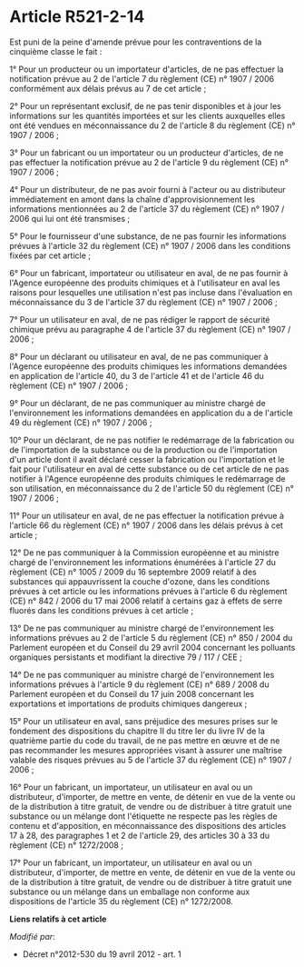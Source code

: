 # Article R521-2-14

Est puni de la peine d'amende prévue pour les contraventions de la cinquième classe le fait : 

1° Pour un producteur ou un importateur d'articles, de ne pas effectuer la notification prévue au 2 de l'article 7 du
règlement (CE) n° 1907 / 2006 conformément aux délais prévus au 7 de cet article ; 

2° Pour un représentant exclusif, de ne pas tenir disponibles et à jour les informations sur les quantités importées et sur
les clients auxquelles elles ont été vendues en méconnaissance du 2 de l'article 8 du règlement (CE) n° 1907 / 2006 ; 

3° Pour un fabricant ou un importateur ou un producteur d'articles, de ne pas effectuer la notification prévue au 2 de
l'article 9 du règlement (CE) n° 1907 / 2006 ; 

4° Pour un distributeur, de ne pas avoir fourni à l'acteur ou au distributeur immédiatement en amont dans la chaîne
d'approvisionnement les informations mentionnées au 2 de l'article 37 du règlement (CE) n° 1907 / 2006 qui lui ont été
transmises ; 

5° Pour le fournisseur d'une substance, de ne pas fournir les informations prévues à l'article 32 du règlement (CE) n° 1907 /
2006 dans les conditions fixées par cet article ; 

6° Pour un fabricant, importateur ou utilisateur en aval, de ne pas fournir à l'Agence européenne des produits chimiques et à
l'utilisateur en aval les raisons pour lesquelles une utilisation n'est pas incluse dans l'évaluation en méconnaissance du 3
de l'article 37 du règlement (CE) n° 1907 / 2006 ; 

7° Pour un utilisateur en aval, de ne pas rédiger le rapport de sécurité chimique prévu au paragraphe 4 de l'article 37 du
règlement (CE) n° 1907 / 2006 ; 

8° Pour un déclarant ou utilisateur en aval, de ne pas communiquer à l'Agence européenne des produits chimiques les
informations demandées en application de l'article 40, du 3 de l'article 41 et de l'article 46 du règlement (CE) n° 1907 /
2006 ; 

9° Pour un déclarant, de ne pas communiquer au ministre chargé de l'environnement les informations demandées en application
du a de l'article 49 du règlement (CE) n° 1907 / 2006 ; 

10° Pour un déclarant, de ne pas notifier le redémarrage de la fabrication ou de l'importation de la substance ou de la
production ou de l'importation d'un article dont il avait déclaré cesser la fabrication ou l'importation et le fait pour
l'utilisateur en aval de cette substance ou de cet article de ne pas notifier à l'Agence européenne des produits chimiques le
redémarrage de son utilisation, en méconnaissance du 2 de l'article 50 du règlement (CE) n° 1907 / 2006 ; 

11° Pour un utilisateur en aval, de ne pas effectuer la notification prévue à l'article 66 du règlement (CE) n° 1907 / 2006
dans les délais prévus à cet article ; 

12° De ne pas communiquer à la Commission européenne et au ministre chargé de l'environnement les informations énumérées à
l'article 27 du règlement (CE) n° 1005 / 2009 du 16 septembre 2009 relatif à des substances qui appauvrissent la couche
d'ozone, dans les conditions prévues à cet article ou les informations prévues à l'article 6 du règlement (CE) n° 842 / 2006
du 17 mai 2006 relatif à certains gaz à effets de serre fluorés dans les conditions prévues à cet article ; 

13° De ne pas communiquer au ministre chargé de l'environnement les informations prévues au 2 de l'article 5 du règlement
(CE) n° 850 / 2004 du Parlement européen et du Conseil du 29 avril 2004 concernant les polluants organiques persistants et
modifiant la directive 79 / 117 / CEE ; 

14° De ne pas communiquer au ministre chargé de l'environnement les informations prévues à l'article 9 du règlement (CE) n°
689 / 2008 du Parlement européen et du Conseil du 17 juin 2008 concernant les exportations et importations de produits
chimiques dangereux ; 

15° Pour un utilisateur en aval, sans préjudice des mesures prises sur le fondement des dispositions du chapitre II du titre
Ier du livre IV de la quatrième partie du code du travail, de ne pas mettre en œuvre et de ne pas recommander les mesures
appropriées visant à assurer une maîtrise valable des risques prévues au 5 de l'article 37 du règlement (CE) n° 1907 /
2006 ; 

16° Pour un fabricant, un importateur, un utilisateur en aval ou un distributeur, d'importer, de mettre en vente, de détenir
en vue de la vente ou de la distribution à titre gratuit, de vendre ou de distribuer à titre gratuit une substance ou un
mélange dont l'étiquette ne respecte pas les règles de contenu et d'apposition, en méconnaissance des dispositions des
articles 17 à 28, des paragraphes 1 et 2 de l'article 29, des articles 30 à 33 du règlement (CE) n° 1272/2008 ;

17° Pour un fabricant, un importateur, un utilisateur en aval ou un distributeur, d'importer, de mettre en vente, de détenir
en vue de la vente ou de la distribution à titre gratuit, de vendre ou de distribuer à titre gratuit une substance ou un
mélange dans un emballage non conforme aux dispositions de l'article 35 du règlement (CE) n° 1272/2008.

**Liens relatifs à cet article**

_Modifié par_:

  - Décret n°2012-530 du 19 avril 2012 - art. 1

